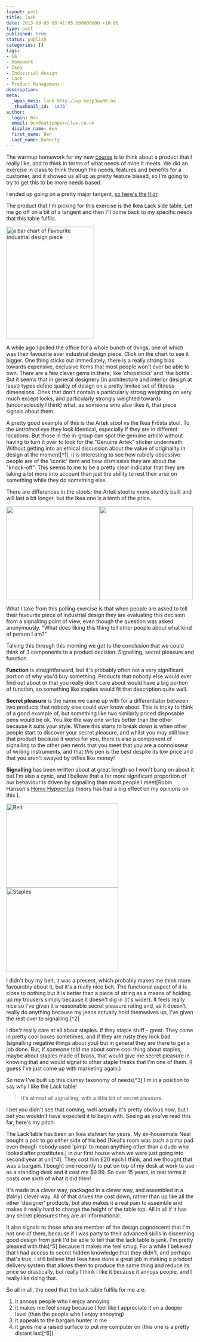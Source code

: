 ```yaml
---
layout: post
title: lack
date: 2013-08-08 08:41:05.000000000 +10:00
type: post
published: true
status: publish
categories: []
tags:
- GA
- Homework
- Ikea
- Industrial design
- Lack
- Product Management
description:
meta:
  _wpas_mess: lack http://wp.me/p3wwRK-nx
  _thumbnail_id: '1476'
author:
  login: Ben
  email: ben@notionparallax.co.uk
  display_name: Ben
  first_name: Ben
  last_name: Doherty
---
```

<p>The warmup homework for my new <a href="https://generalassemb.ly/education/product-management">course</a> is to think about a product that I really like, and to think in terms of what needs of mine it meets. We did an exercise in class to think through the needs, features and benefits for a customer, and it showed us all up as pretty feature biased, so I'm going to try to get this to be more needs based.</p>
<p><!--more--></p>
<p>I ended up going on a pretty major tangent, <a href="#tldr">so here's the tl:dr</a>.</p>
<p>The product that I'm picking for this exercise is the Ikea Lack side table. Let me go off on a bit of a tangent and then I'll come back to my specific needs that this table fulfils.</p>
<p><a href="http://notionparallax.co.uk/wordpress/wp-content/uploads/2013/08/IDfav.png"><img class="size-medium wp-image-1460 alignleft" alt="a bar chart of Favourite industrial design piece" src="{{ site.baseurl }}/assets/IDfav-235x300.png" width="235" height="300" /></a></p>
<p>A while ago I polled the office for a whole bunch of things, one of which was their favourite ever industrial design piece. Click on the chart to see it bigger. One thing sticks out immediately, there is a really strong bias towards expensive, exclusive items that most people won't ever be able to own.<b> </b>There are a few clever gems in there; like 'chopsticks' and 'the bottle'. But it seems that in general designery (in architecture and interior design at least) types define quality of design on a pretty limited set of fitness dimensions. Ones that don't contain a particularly strong weighting on very much except looks, and particularly strongly weighted towards (unconsciously I think) what, as someone who also likes it, that piece signals about them.<strong><br />
</strong></p>
<p>A pretty good example of this is the Artek stool vs the Ikea Frösta stool. To the <em>untrained</em> eye they look identical, especially if they are in different locations. But those in the in-group can spot the genuine article without having to turn it over to look for the "Genuine Artek" sticker underneath. Without getting into an ethical discussion about the value of originality in design at the moment[^1], it is interesting to see how rabidly obsessive people are of the 'iconic' item and how dismissive they are about the "knock-off". This seems to me to be a pretty clear indicator that they are taking a lot more into account than just the ability to rest their arse on something while they do something else.</p>
<p>There are differences in the stools; the Artek stool is more sturdily built and will last a bit longer, but the Ikea one is a tenth of the price.</p>
<p><img class="alignnone" alt="" src="{{ site.baseurl }}/assets/aretkstool60.jpg" height="250" /><img class="alignnone" alt="" src="{{ site.baseurl }}/assets/frostaikea-300x300.jpg" height="250" /></p>
<p>What I take from this polling exercise is that when people are asked to tell their favourite piece of industrial design they are evaluating this decision from a signalling point of view, even though the question was asked anonymously. "What does liking this thing tell other people about what kind of person I am?"</p>
<p>Talking this through this morning we got to the conclusion that we could think of 3 components to a product decision: Signalling, secret pleasure and function.</p>
<p><strong>Function</strong> is straightforward, but it's probably often not a very significant portion of why you'd buy something. Products that nobody else would ever find out about or that you really don't care about would have a big portion of function, so something like staples would fit that description quite well.</p>
<p><strong>Secret pleasure</strong> is the name we came up with for a differentiator between two products that nobody else could ever know about. This is tricky to think of a good example of, but something like two similarly priced disposable pens would be ok. You like the way one writes better than the other because it suits your style. Where this starts to break down is when other people start to discover your secret pleasure, and whilst you may still love that product because it works for you, there is also a component of signalling to the other pen nerds that you meet that you are a connoisseur of writing instruments, and that <em>this</em> pen is the best despite its low price and that you aren't swayed by trifles like money!</p>
<p><strong>Signalling</strong> has been written about at great length so I won't bang on about it but I'm also a cynic, and I believe that a far more significant proportion of our behaviour is driven by signalling than most people I meet[Robin Hanson's <a title="Homo Hypocritus" href="http://www.overcomingbias.com/2010/03/homo-hipocritus.html">Homo Hypocritus</a> theory has had a big effect on my opinions on this ].</p>
<p><img alt="Belt" src="{{ site.baseurl }}/assets/chart?chxs=0,676767,11&amp;chxt=x&amp;chs=300x225&amp;cht=p&amp;chds=-3.333,100&amp;chd=t:5,35,60&amp;chl=F|SP|S&amp;chma=|2&amp;chtt=Belt&amp;chts=676767,11.167" width="300" height="225" /><img alt="Staples" src="{{ site.baseurl }}/assets/chart?chxs=0,676767,11&amp;chxt=x&amp;chs=300x225&amp;cht=p&amp;chds=-3.333,100&amp;chd=t:90,4,6&amp;chl=F|SP|S&amp;chma=|2&amp;chtt=Staples&amp;chts=676767,11.167" width="300" height="225" /></p>
<p>I didn't buy my belt, it was a present, which probably makes me think more favourably about it, but it's a really nice belt. The functional aspect of it is close to nothing but it is better than a piece of string as a means of holding up my trousers simply because it doesn't dig in (it's wider). It feels really nice so I've given it a reasonable secret pleasure rating and, as it doesn't really do anything because my jeans actually hold themselves up, I've given the rest over to signalling.[^2]</p>
<p>I don't really care at all about staples. If they staple stuff - great. They come in pretty cool boxes sometimes, and if they are rusty they look bad (signalling negative things about you) but in general they are there to get a job done. But, if someone told me about some cool thing about staples, maybe about staples made of brass, that would give me secret pleasure in knowing that and would signal to other staple freaks that I'm one of them. (I guess I've just come up with marketing again.)</p>
<p>So now I've built up this clumsy taxonomy of needs[^3] I'm in a position to say why I like the Lack table!</p>
<blockquote><p>It's almost all signalling, with a little bit of secret pleasure.</p></blockquote>
<p>I bet you didn't see that coming, well actually it's pretty obvious now, but I bet you wouldn't have expected it to begin with. Seeing as you've read this far, here's my pitch:</p>
<p>The Lack table has been an Ikea stalwart for years. My ex-housemate Neal bought a pair to go either side of his bed [Neal's room was such a pimp pad even though nobody used 'pimp' to mean anything other than a dude who looked after prostitutes.] in our first house when we were just going into second year at uni[^4]. They cost him £20 each I think, and we thought that was a bargain. I bought one recently to put on top of my desk at work to use as a standing desk and it cost me $9.99. So over 15 years, in real terms it costs one sixth of what it did then!</p>
<p>It's made in a clever way, packaged in a clever way, and assembled in a (fairly) clever way. All of that drives the cost down, rather than up like all the other 'designer' products, but also makes it a real pain to assemble and makes it really hard to change the height of the table top. All in all if it has any secret pleasures they are all informational.</p>
<p>It also signals to those who are member of the design cognoscenti that I'm not one of them, because if I was party to their advanced skills in discerning good design from junk I'd be able to tell that the lack table is junk. I'm pretty pleased with this[^5] because it makes me feel smug. For a while I believed that I had access to secret hidden knowledge that they didn't, and perhaps that's true, I still believe that Ikea have done a great job in making a product delivery system that allows them to produce the same thing and reduce its price so drastically, but really I think I like it because it annoys people, and I really like doing that.</p>
<p><a name="tldr">So all in all</a>, the need that the lack table fulfils for me are:</p>
<ol>
<li>it annoys people who I enjoy annoying</li>
<li>it makes me feel smug because I feel like I appreciate it on a deeper level (than the people who I enjoy annoying)</li>
<li>it appeals to the bargain hunter in me</li>
<li>it gives me a raised surface to put my computer on (this one is a pretty distant last[^6])</li>
</ol>
<div style="width:100%; height:5px; color:silver;"></div>

[^1]: I'll be posting a video of Andrew Metcalf talking about originality in design quite soon.

[^2]: these pie charts are totally made up.

[^3]: which I'm sure has been done properly by proper people heaps of times already.

[^4]: That house had about 300 pounds worth of filler in the walls by the time we'd finished painting/vandalising it.

[^5]: I certainly had my fair share of "Eugh, how terrible, you went to Ikea" comments in the office

[^6]: I was doing fine with cardboard boxes until I was told they were too messy.